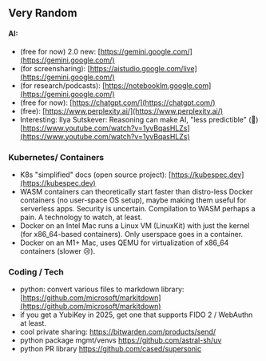 ## Very Random
#### AI:
- (free for now) 2.0 new: [https://gemini.google.com/](https://gemini.google.com/)
- (for screensharing): [https://aistudio.google.com/live](https://gemini.google.com/)
- (for research/podcasts): [https://notebooklm.google.com](https://gemini.google.com/)
- (free for now): [https://chatgpt.com/](https://chatgpt.com/)
- (free): [https://www.perplexity.ai/](https://www.perplexity.ai/)
- Interesting: Ilya Sutskever: Reasoning can make AI, "less predictible" (🤯) [https://www.youtube.com/watch?v=1yvBqasHLZs](https://www.youtube.com/watch?v=1yvBqasHLZs)

### Kubernetes/ Containers
- K8s "simplified" docs (open source project): [https://kubespec.dev](https://kubespec.dev)
- WASM containers can theoretically start faster than distro-less Docker containers (no user-space OS setup), maybe making them useful for serverless apps. Security is uncertain. Compilation to WASM perhaps a pain. A technology to watch, at least.
- Docker on an Intel Mac runs a Linux VM (LinuxKit) with just the kernel (for x86_64-based containers). Only userspace goes in a container.
- Docker on an M1+ Mac, uses QEMU for virtualization of x86_64 containers (slower 😢).

### Coding / Tech
- python: convert various files to markdown library: [https://github.com/microsoft/markitdown](https://github.com/microsoft/markitdown)
- if you get a YubiKey in 2025, get one that supports FIDO 2 / WebAuthn at least.
- cool private sharing: https://bitwarden.com/products/send/
- python package mgmt/venvs https://github.com/astral-sh/uv
- python PR library https://github.com/cased/supersonic
